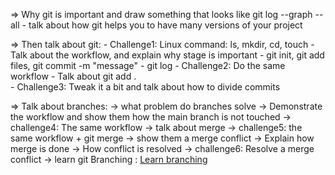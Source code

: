 => Why git is important and draw something that looks like git log --graph --all
    - talk about how git helps you to have many versions of your project

=> Then talk about git:
    - Challenge1: Linux command: ls, mkdir, cd, touch
    - Talk about the workflow, and explain why stage is important
    - git init, git add files, git commit -m "message"
    - git log 
    - Challenge2: Do the same workflow 
    - Talk about git add .  
    - Challenge3: Tweak it a bit and talk about how to divide commits

=> Talk about branches:
    -> what problem do branches solve
    -> Demonstrate the workflow and show them how the main branch is not touched
    -> challenge4: The same workflow
    -> talk about merge 
    -> challenge5: the same workflow + git merge 
    -> show them a merge conflict
    -> Explain how merge is done
    -> How conflict is resolved 
    -> challenge6: Resolve a merge conflict 
    -> learn git Branching : [Learn branching]( https://learngitbranching.js.org/)
 
